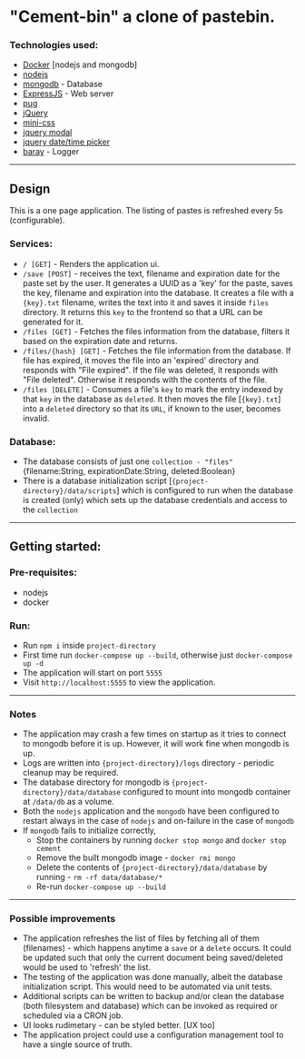 "Cement-bin" a clone of pastebin.
================================================================================
### Technologies used:

* [Docker](https://www.docker.com/) [nodejs and mongodb]
* [nodejs](https://nodejs.org/en/)
* [mongodb](https://www.mongodb.com/) - Database
* [ExpressJS](https://expressjs.com/) - Web server
* [pug](https://pugjs.org/api/getting-started.html)
* [jQuery](https://jquery.com/)
* [mini-css](https://minicss.org/)
* [jquery modal](https://jquerymodal.com/)
* [jquery date/time picker](https://xdsoft.net/jqplugins/datetimepicker/)
* [baray](https://www.npmjs.com/package/baray) - Logger

--------------------------------------------------------------------------------

## Design

This is a one page application. The listing of pastes is refreshed every 5s (configurable).

### Services:

* ```/ [GET]``` - Renders the application ui.
* ```/save [POST]``` - receives the text, filename and expiration date for the paste set by the user. It generates a UUID as a 'key' for the paste, saves the key, filename and expiration into the database. It creates a file with a ```{key}.txt``` filename, writes the text into it and saves it inside ```files``` directory. It returns this ```key``` to the frontend so that a URL can be generated for it.
* ```/files [GET]``` - Fetches the files information from the database, filters it based on the expiration date and returns.
* ```/files/{hash} [GET]``` - Fetches the file information from the database. If file has expired, it moves the file into an 'expired' directory and responds with "File expired". If the file was deleted, it responds with "File deleted". Otherwise it responds with the contents of the file.
* ```/files [DELETE]``` - Consumes a file's ```key``` to mark the entry indexed by that ```key``` in the database as ```deleted```. It then moves the file [```{key}.txt```] into a ```deleted``` directory so that its ```URL```, if known to the user, becomes invalid.

### Database:
* The database consists of just one ```collection - "files"``` {filename:String, expirationDate:String, deleted:Boolean}
* There is a database initialization script [```{project-directory}/data/scripts```] which is configured to run when the database is created (only) which sets up the database credentials and access to the ```collection```

---------------------------------------------------------------------------------



## Getting started:

### Pre-requisites:
* nodejs
* docker

### Run:
* Run ```npm i``` inside ```project-directory```
* First time run ```docker-compose up --build```, otherwise just ```docker-compose up -d```
* The application will start on port ```5555```
* Visit ```http://localhost:5555``` to view the application.

------------------------------------------------------------------------------------

### Notes

* The application may crash a few times on startup as it tries to connect to mongodb before it is up. However, it will work fine when mongodb is up.
* Logs are written into ```{project-directory}/logs``` directory - periodic cleanup may be required.
* The database directory for mongodb is ```{project-directory}/data/database``` configured to mount into mongodb container at ```/data/db``` as a volume.
* Both the ```nodejs``` application and the ```mongodb``` have been configured to restart always in the case of ```nodejs``` and on-failure in the case of ```mongodb```
* If ```mongodb``` fails to initialize correctly,
  * Stop the containers by running ```docker stop mongo``` and ```docker stop cement```
  * Remove the built mongodb image - ```docker rmi mongo```
  * Delete the contents of ```{project-directory}/data/database``` by running - ```rm -rf data/database/*```
  * Re-run ```docker-compose up --build```

------------------------------------------------------------------------------------

### Possible improvements

* The application refreshes the list of files by fetching all of them (filenames) - which happens anytime a ```save``` or a ```delete``` occurs. It could be updated such that only the current document being saved/deleted would be used to 'refresh' the list.
* The testing of the application was done manually, albeit the database initialization script. This would need to be automated via unit tests.
* Additional scripts can be written to backup and/or clean the database (both filesystem and database) which can be invoked as required or scheduled via a CRON job.
* UI looks rudimetary -  can be styled better. [UX too]
* The application project could use a configuration management tool to have a single source of truth.